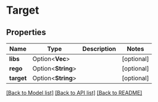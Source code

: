 # Target

## Properties

Name | Type | Description | Notes
------------ | ------------- | ------------- | -------------
**libs** | Option<**Vec<String>**> |  | [optional]
**rego** | Option<**String**> |  | [optional]
**target** | Option<**String**> |  | [optional]

[[Back to Model list]](../README.md#documentation-for-models) [[Back to API list]](../README.md#documentation-for-api-endpoints) [[Back to README]](../README.md)


